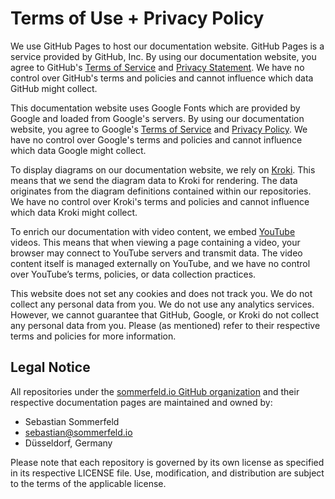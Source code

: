 # Terms of Use + Privacy Policy

We use GitHub Pages to host our documentation website. GitHub Pages is a service provided by GitHub, Inc. By using our documentation website, you agree to GitHub's [Terms of Service](https://docs.github.com/en/github/site-policy/github-terms-of-service) and [Privacy Statement](https://docs.github.com/en/github/site-policy/github-privacy-statement). We have no control over GitHub's terms and policies and cannot influence which data GitHub might collect.

This documentation website uses Google Fonts which are provided by Google and loaded from Google's servers. By using our documentation website, you agree to Google's [Terms of Service](https://policies.google.com/terms) and [Privacy Policy](https://policies.google.com/privacy). We have no control over Google's terms and policies and cannot influence which data Google might collect.

To display diagrams on our documentation website, we rely on [Kroki](https://kroki.io). This means that we send the diagram data to Kroki for rendering. The data originates from the diagram definitions contained within our repositories. We have no control over Kroki's terms and policies and cannot influence which data Kroki might collect.

To enrich our documentation with video content, we embed [YouTube](https://www.youtube.com) videos. This means that when viewing a page containing a video, your browser may connect to YouTube servers and transmit data. The video content itself is managed externally on YouTube, and we have no control over YouTube’s terms, policies, or data collection practices.

This website does not set any cookies and does not track you. We do not collect any personal data from you. We do not use any analytics services. However, we cannot guarantee that GitHub, Google, or Kroki do not collect any personal data from you. Please (as mentioned) refer to their respective terms and policies for more information.

## Legal Notice

All repositories under the [sommerfeld.io GitHub organization](https://github.com/sommerfeld-io) and their respective documentation pages are maintained and owned by:

- Sebastian Sommerfeld
- <sebastian@sommerfeld.io>
- Düsseldorf, Germany

Please note that each repository is governed by its own license as specified in its respective LICENSE file. Use, modification, and distribution are subject to the terms of the applicable license.
